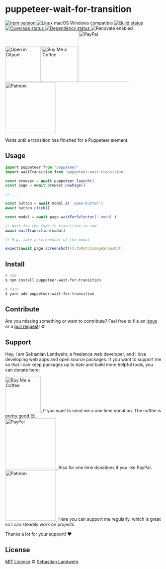 <!-- TITLE/ -->
# puppeteer-wait-for-transition
<!-- /TITLE -->

<!-- BADGES/ -->
  <p>
    <a href="https://npmjs.org/package/puppeteer-wait-for-transition">
      <img
        src="https://img.shields.io/npm/v/puppeteer-wait-for-transition.svg"
        alt="npm version"
      >
    </a><img src="https://img.shields.io/badge/os-linux%20%7C%C2%A0macos%20%7C%C2%A0windows-blue" alt="Linux macOS Windows compatible"><a href="https://github.com/dword-design/puppeteer-wait-for-transition/actions">
      <img
        src="https://github.com/dword-design/puppeteer-wait-for-transition/workflows/build/badge.svg"
        alt="Build status"
      >
    </a><a href="https://codecov.io/gh/dword-design/puppeteer-wait-for-transition">
      <img
        src="https://codecov.io/gh/dword-design/puppeteer-wait-for-transition/branch/master/graph/badge.svg"
        alt="Coverage status"
      >
    </a><a href="https://david-dm.org/dword-design/puppeteer-wait-for-transition">
      <img src="https://img.shields.io/david/dword-design/puppeteer-wait-for-transition" alt="Dependency status">
    </a><img src="https://img.shields.io/badge/renovate-enabled-brightgreen" alt="Renovate enabled"><br/><a href="https://gitpod.io/#https://github.com/dword-design/puppeteer-wait-for-transition">
      <img
        src="https://gitpod.io/button/open-in-gitpod.svg"
        alt="Open in Gitpod"
        width="114"
      >
    </a><a href="https://www.buymeacoffee.com/dword">
      <img
        src="https://www.buymeacoffee.com/assets/img/guidelines/download-assets-sm-2.svg"
        alt="Buy Me a Coffee"
        width="114"
      >
    </a><a href="https://paypal.me/SebastianLandwehr">
      <img
        src="https://sebastianlandwehr.com/images/paypal.svg"
        alt="PayPal"
        width="163"
      >
    </a><a href="https://www.patreon.com/dworddesign">
      <img
        src="https://sebastianlandwehr.com/images/patreon.svg"
        alt="Patreon"
        width="163"
      >
    </a>
</p>
<!-- /BADGES -->

<!-- DESCRIPTION/ -->
Waits until a transition has finished for a Puppeteer element.
<!-- /DESCRIPTION -->

## Usage

```js
import puppeteer from 'puppeteer'
import waitTransition from 'puppeteer-wait-transition'

const browser = await puppeteer.launch()
const page = await browser.newPage()

// ...

const button = await modal.$('.open-button')
await button.click()

const modal = await page.waitForSelector('.modal')

// Wait for the fade in transition to end
await waitTransition(modal)

// E.g. take a screenshot of the modal

expect(await page.screenshot()).toMatchImageSnapshot
```
<!-- INSTALL/ -->
## Install

```bash
# npm
$ npm install puppeteer-wait-for-transition

# Yarn
$ yarn add puppeteer-wait-for-transition
```
<!-- /INSTALL -->

<!-- LICENSE/ -->
## Contribute

Are you missing something or want to contribute? Feel free to file an [issue](https://github.com/dword-design/puppeteer-wait-for-transition/issues) or a [pull request](https://github.com/dword-design/puppeteer-wait-for-transition/pulls)! ⚙️

## Support

Hey, I am Sebastian Landwehr, a freelance web developer, and I love developing web apps and open source packages. If you want to support me so that I can keep packages up to date and build more helpful tools, you can donate here:

<p>
  <a href="https://www.buymeacoffee.com/dword">
    <img
      src="https://www.buymeacoffee.com/assets/img/guidelines/download-assets-sm-2.svg"
      alt="Buy Me a Coffee"
      width="114"
    >
  </a>&nbsp;If you want to send me a one time donation. The coffee is pretty good 😊.<br/>
  <a href="https://paypal.me/SebastianLandwehr">
    <img
      src="https://sebastianlandwehr.com/images/paypal.svg"
      alt="PayPal"
      width="163"
    >
  </a>&nbsp;Also for one time donations if you like PayPal.<br/>
  <a href="https://www.patreon.com/dworddesign">
    <img
      src="https://sebastianlandwehr.com/images/patreon.svg"
      alt="Patreon"
      width="163"
    >
  </a>&nbsp;Here you can support me regularly, which is great so I can steadily work on projects.
</p>

Thanks a lot for your support! ❤️

## License

[MIT License](https://opensource.org/licenses/MIT) © [Sebastian Landwehr](https://sebastianlandwehr.com)
<!-- /LICENSE -->
